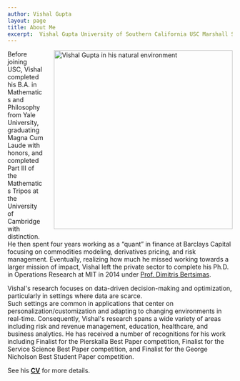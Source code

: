```yaml
---
author: Vishal Gupta
layout: page
title: About Me
excerpt:  Vishal Gupta University of Southern California USC Marshall School of Business biography bio
---
```

<!-- VG: Also try to stack it on top of some info about you like Velibor/Brad  Try to see if you can do more of a "wrap" of the text -->

 <img align="right"
 	src="{{site.baseurl}}/images/IMG_1346.JPG" 
 	alt="Vishal Gupta in his natural environment" 
 	style="width: 400px; padding-left: 20px; padding-bottom: 10px">

Before joining USC, Vishal completed his B.A. in Mathematics and Philosophy from Yale University, graduating Magna Cum Laude with honors, and completed Part III of the Mathematics Tripos at the University of Cambridge with distinction. He then spent four years working as a “quant” in finance at Barclays Capital focusing on commodities modeling, derivatives pricing, and risk management. 
Eventually, realizing how much he missed working towards a larger mission of impact, Vishal left the private sector to complete his Ph.D. in Operations Research at MIT in 2014 under [Prof. Dimitris Bertsimas](https://www.mit.edu/~dbertsim/). 

Vishal's research focuses on data-driven decision-making and optimization, particularly in settings where data are scarce.  
Such settings are common in applications that center on personalization/customization and adapting to changing environments in real-time.  Consequently, Vishal's research spans a wide variety of areas including risk and revenue management, education, healthcare, and business analytics.  He has received a number of recognitions for his work including Finalist for the Pierskalla Best Paper competition, Finalist for the Service Science Best Paper competition, and Finalist for the George Nicholson Best Student Paper competition. 

See his **[CV]({{site.baseurl}}/Papers/CV.pdf)** for more details.
    
